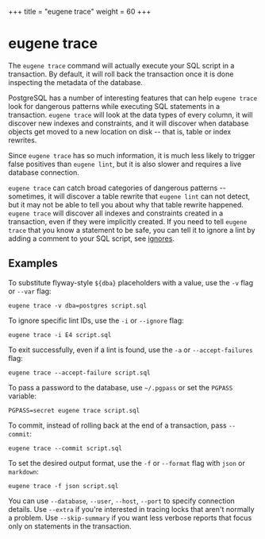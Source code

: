 +++
title = "eugene trace"
weight = 60
+++

# eugene trace

The `eugene trace` command will actually execute your SQL script in a transaction. By default,
it will roll back the transaction once it is done inspecting the metadata of the database.

PostgreSQL has a number of interesting features that can help `eugene trace` look for dangerous
patterns while executing SQL statements in a transaction. `eugene trace` will look at the data
types of every column, it will discover new indexes and constraints, and it will discover when
database objects get moved to a new location on disk -- that is, table or index rewrites.

Since `eugene trace` has so much information, it is much less likely to trigger false positives
than `eugene lint`, but it is also slower and requires a live database connection.

`eugene trace` can catch broad categories of dangerous patterns -- sometimes, it will discover
a table rewrite that `eugene lint` can not detect, but it may not be able to tell you about
why that table rewrite happened. `eugene trace` will discover all indexes and constraints
created in a transaction, even if they were implicitly created. If you need to tell 
`eugene trace` that you know a statement to be safe, you can tell it to ignore a lint by
adding a comment to your SQL script, see [ignores](/eugene/docs/ignores).


## Examples

To substitute flyway-style `${dba}` placeholders with a value, use the `-v` flag or `--var` flag:

```shell
eugene trace -v dba=postgres script.sql 
```

To ignore specific lint IDs, use the `-i` or `--ignore` flag:

```shell
eugene trace -i E4 script.sql
```

To exit successfully, even if a lint is found, use the `-a` or `--accept-failures` flag:

```shell
eugene trace --accept-failure script.sql
```

To pass a password to the database, use `~/.pgpass` or set the `PGPASS` variable:

```shell
PGPASS=secret eugene trace script.sql
```

To commit, instead of rolling back at the end of a transaction, pass `--commit`:

```shell
eugene trace --commit script.sql
```

To set the desired output format, use the `-f` or `--format` flag with `json` or `markdown`:

```shell
eugene trace -f json script.sql
```

You can use `--database`, `--user`, `--host`, `--port` to specify connection details. Use
`--extra` if you're interested in tracing locks that aren't normally a problem. Use 
`--skip-summary` if you want less verbose reports that focus only on statements in the
transaction.
